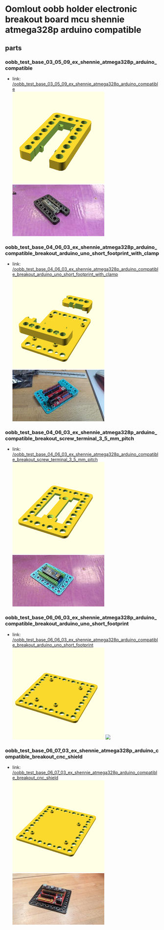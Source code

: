# Oomlout oobb holder electronic breakout board mcu shennie atmega328p arduino compatible


## parts

### oobb_test_base_03_05_09_ex_shennie_atmega328p_arduino_compatible
* link: [/oobb_test_base_03_05_09_ex_shennie_atmega328p_arduino_compatible](oobb_test_base_03_05_09_ex_shennie_atmega328p_arduino_compatible)  
![](oobb_test_base_03_05_09_ex_shennie_atmega328p_arduino_compatible/3dpr_300.png)  ![](oobb_test_base_03_05_09_ex_shennie_atmega328p_arduino_compatible/image_300.jpg)
 

### oobb_test_base_04_06_03_ex_shennie_atmega328p_arduino_compatible_breakout_arduino_uno_short_footprint_with_clamp
* link: [/oobb_test_base_04_06_03_ex_shennie_atmega328p_arduino_compatible_breakout_arduino_uno_short_footprint_with_clamp](oobb_test_base_04_06_03_ex_shennie_atmega328p_arduino_compatible_breakout_arduino_uno_short_footprint_with_clamp)  
![](oobb_test_base_04_06_03_ex_shennie_atmega328p_arduino_compatible_breakout_arduino_uno_short_footprint_with_clamp/3dpr_300.png)  ![](oobb_test_base_04_06_03_ex_shennie_atmega328p_arduino_compatible_breakout_arduino_uno_short_footprint_with_clamp/image_300.jpg)
 

### oobb_test_base_04_06_03_ex_shennie_atmega328p_arduino_compatible_breakout_screw_terminal_3_5_mm_pitch
* link: [/oobb_test_base_04_06_03_ex_shennie_atmega328p_arduino_compatible_breakout_screw_terminal_3_5_mm_pitch](oobb_test_base_04_06_03_ex_shennie_atmega328p_arduino_compatible_breakout_screw_terminal_3_5_mm_pitch)  
![](oobb_test_base_04_06_03_ex_shennie_atmega328p_arduino_compatible_breakout_screw_terminal_3_5_mm_pitch/3dpr_300.png)  ![](oobb_test_base_04_06_03_ex_shennie_atmega328p_arduino_compatible_breakout_screw_terminal_3_5_mm_pitch/image_300.jpg)
 

### oobb_test_base_06_06_03_ex_shennie_atmega328p_arduino_compatible_breakout_arduino_uno_short_footprint
* link: [/oobb_test_base_06_06_03_ex_shennie_atmega328p_arduino_compatible_breakout_arduino_uno_short_footprint](oobb_test_base_06_06_03_ex_shennie_atmega328p_arduino_compatible_breakout_arduino_uno_short_footprint)  
![](oobb_test_base_06_06_03_ex_shennie_atmega328p_arduino_compatible_breakout_arduino_uno_short_footprint/3dpr_300.png)  ![](oobb_test_base_06_06_03_ex_shennie_atmega328p_arduino_compatible_breakout_arduino_uno_short_footprint/image_300.jpg)
 

### oobb_test_base_06_07_03_ex_shennie_atmega328p_arduino_compatible_breakout_cnc_shield
* link: [/oobb_test_base_06_07_03_ex_shennie_atmega328p_arduino_compatible_breakout_cnc_shield](oobb_test_base_06_07_03_ex_shennie_atmega328p_arduino_compatible_breakout_cnc_shield)  
![](oobb_test_base_06_07_03_ex_shennie_atmega328p_arduino_compatible_breakout_cnc_shield/3dpr_300.png)  ![](oobb_test_base_06_07_03_ex_shennie_atmega328p_arduino_compatible_breakout_cnc_shield/image_300.jpg)
 
